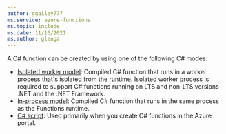 ```yaml
---
author: ggailey777
ms.service: azure-functions
ms.topic: include
ms.date: 11/16/2021
ms.author: glenga
---
```


A C# function can be created by using one of the following C# modes:

* [Isolated worker model](../articles/azure-functions/dotnet-isolated-process-guide.md): Compiled C# function that runs in a worker process that's isolated from the runtime. Isolated worker process is required to support C# functions running on LTS and non-LTS versions .NET and the .NET Framework.
* [In-process model](../articles/azure-functions/functions-dotnet-class-library.md): Compiled C# function that runs in the same process as the Functions runtime.
* [C# script](../articles/azure-functions/functions-reference-csharp.md): Used primarily when you create C# functions in the Azure portal.

